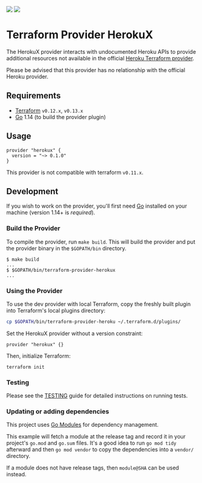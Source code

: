 <a class="repo-badge" href="https://github.com/davidji99/terraform-provider-herokux/workflows/tests/badge.svg"><img src="https://github.com/davidji99/terraform-provider-herokux/workflows/tests/badge.svg"></a>
<a href="https://goreportcard.com/report/github.com/davidji99/terraform-provider-herokux"><img class="badge" tag="github.com/davidji99/terraform-provider-herokux" src="https://goreportcard.com/badge/github.com/davidji99/terraform-provider-herokux"></a>

Terraform Provider HerokuX
=========================

The HerokuX provider interacts with undocumented Heroku APIs to provide additional resources not available
in the official [Heroku Terraform provider](https://github.com/heroku/terraform-provider-heroku).

Please be advised that this provider has no relationship with the official Heroku provider.

Requirements
------------

- [Terraform](https://www.terraform.io/downloads.html) `v0.12.x`, `v0.13.x`
- [Go](https://golang.org/doc/install) 1.14 (to build the provider plugin)

Usage
-----

```hcl
provider "herokux" {
  version = "~> 0.1.0"
}
```

This provider is not compatible with terraform `v0.11.x`.

Development
-----------

If you wish to work on the provider, you'll first need [Go](http://www.golang.org) installed on your machine (version 1.14+ is *required*).

### Build the Provider

To compile the provider, run `make build`. This will build the provider and put the provider binary in the `$GOPATH/bin` directory.

```shell script
$ make build
...
$ $GOPATH/bin/terraform-provider-herokux
...
```

### Using the Provider

To use the dev provider with local Terraform, copy the freshly built plugin into Terraform's local plugins directory:

```sh
cp $GOPATH/bin/terraform-provider-heroku ~/.terraform.d/plugins/
```

Set the HerokuX provider without a version constraint:

```hcl
provider "herokux" {}
```

Then, initialize Terraform:

```shell script
terraform init
```

### Testing

Please see the [TESTING](TESTING.md) guide for detailed instructions on running tests.

### Updating or adding dependencies

This project uses [Go Modules](https://github.com/golang/go/wiki/Modules) for dependency management.

This example will fetch a module at the release tag and record it in your project's `go.mod` and `go.sum` files.
It's a good idea to run `go mod tidy` afterward and then `go mod vendor` to copy the dependencies into a `vendor/` directory.

If a module does not have release tags, then `module@SHA` can be used instead.
